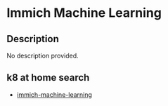 # Immich Machine Learning

## Description

No description provided.

## k8 at home search

- [immich-machine-learning](https://nanne.dev/k8s-at-home-search/#/immich-machine-learning)
